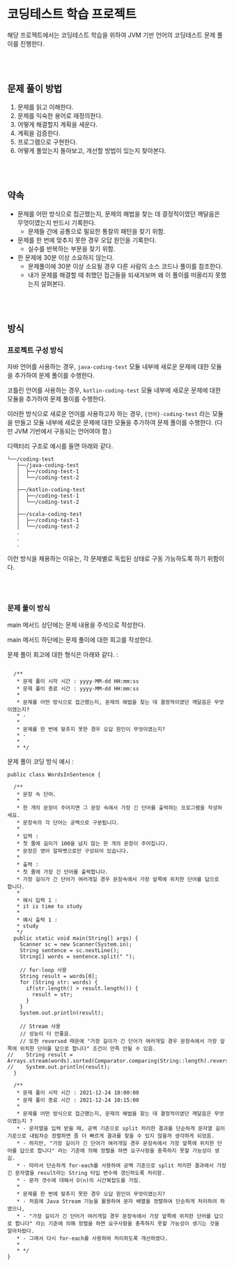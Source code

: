 # 코딩테스트 학습 프로젝트
해당 프로젝트에서는 코딩테스트 학습을 위하여 JVM 기반 언어의 코딩테스트 문제 풀이를 진행한다.

<br><br>

## 문제 풀이 방법
1. 문제를 읽고 이해한다.
2. 문제를 익숙한 용어로 재정의한다.
3. 어떻게 해결할지 계획을 세운다.
4. 계획을 검증한다.
5. 프로그램으로 구현한다.
6. 어떻게 풀었는지 돌아보고, 개선할 방법이 있는지 찾아본다.

<br><br>

## 약속
- 문제를 어떤 방식으로 접근했는지, 문제의 해법을 찾는 데 결정적이였던 깨달음은 무엇이였는지 반드시 기록한다.
   - 문제들 간에 공통으로 필요한 통찰의 패턴을 찾기 위함.
- 문제를 한 번에 맞추지 못한 경우 오답 원인을 기록한다.
   - 실수를 반복하는 부분을 찾기 위함.
- 한 문제에 30분 이상 소요하지 않는다.
   - 문제풀이에 30분 이상 소요될 경우 다른 사람의 소스 코드나 풀이를 참조한다.
   - 내가 문제를 해결할 때 취했던 접근들을 되새겨보며 왜 이 풀이를 떠올리지 못했는지 살펴본다.

<br><br>

## 방식

### 프로젝트 구성 방식 
자바 언어를 사용하는 경우, `java-coding-test` 모듈 내부에 새로운 문제에 대한 모듈을 추가하여 문제 풀이를 수행한다.

코틀린 언어를 사용하는 경우, `kotlin-coding-test` 모듈 내부에 새로운 문제에 대한 모듈을 추가하여 문제 풀이를 수행한다.

이러한 방식으로 새로운 언어를 사용하고자 하는 경우, `{언어}-coding-test` 라는 모듈을 만들고 모듈 내부에 새로운 문제에 대한 모듈을 추가하여 문제 풀이를 수행한다. (다만 JVM 기반에서 구동되는 언어여야 함.)

디렉터리 구조로 예시를 들면 아래와 같다.
```
└──/coding-test
   ├──/java-coding-test
   │  ├──/coding-test-1
   │  └──/coding-test-2
   │
   ├──/kotlin-coding-test
   │  ├──/coding-test-1
   │  └──/coding-test-2
   │
   ├──/scala-coding-test
   │  ├──/coding-test-1
   │  └──/coding-test-2
   .
   .
   .
```

이런 방식을 채용하는 이유는, 각 문제별로 독립된 상태로 구동 가능하도록 하기 위함이다.

<br><br>

### 문제 풀이 방식 
main 메서드 상단에는 문제 내용을 주석으로 작성한다.

main 메서드 하단에는 문제 풀이에 대한 회고를 작성한다.

문제 풀이 회고에 대한 형식은 아래와 같다. : 
```aidl

  /**
   * 문제 풀이 시작 시간 : yyyy-MM-dd HH:mm:ss
   * 문제 풀이 종료 시간 : yyyy-MM-dd HH:mm:ss
   *
   * 문제를 어떤 방식으로 접근했는지, 문제의 해법을 찾는 데 결정적이였던 깨달음은 무엇이였는지?
   * -  
   *
   * 문제를 한 번에 맞추지 못한 경우 오답 원인이 무엇이였는지?
   * - 
   *
   * */
```



문제 풀이 코딩 방식 예시 : 
```
public class WordsInSentence {

  /**
   * 문장 속 단어.
   * 
   * 한 개의 문장이 주어지면 그 문장 속에서 가장 긴 단어를 출력하는 프로그램을 작성하세요.
   * 문장속의 각 단어는 공백으로 구분됩니다.
   * 
   * 입력 :
   * 첫 줄에 길이가 100을 넘지 않는 한 개의 문장이 주어집니다.
   * 문장은 영어 알파벳으로만 구성되어 있습니다.
   * 
   * 출력 :
   * 첫 줄에 가장 긴 단어를 출력합니다.
   * 가장 길이가 긴 단어가 여러개일 경우 문장속에서 가장 앞쪽에 위치한 단어를 답으로 합니다.
   * 
   * 예시 입력 1 :
   * it is time to study
   * 
   * 예시 출력 1 :
   * study
   */
  public static void main(String[] args) {
    Scanner sc = new Scanner(System.in);
    String sentence = sc.nextLine();
    String[] words = sentence.split(" ");

    // for-loop 사용
    String result = words[0];
    for (String str: words) {
      if(str.length() > result.length()) {
        result = str;
      }
    }
    System.out.println(result);

    // Stream 사용
    // 성능이 더 안좋음.
    // 또한 reversed 때문에 "가장 길이가 긴 단어가 여러개일 경우 문장속에서 가장 앞쪽에 위치한 단어를 답으로 합니다" 조건이 만족 안될 수 있음.
//    String result = Arrays.stream(words).sorted(Comparator.comparing(String::length).reversed()).collect(Collectors.toList()).get(0);
//    System.out.println(result);
  }

  /**
   * 문제 풀이 시작 시간 : 2021-12-24 10:00:00
   * 문제 풀이 종료 시간 : 2021-12-24 10:15:00
   *
   * 문제를 어떤 방식으로 접근했는지, 문제의 해법을 찾는 데 결정적이였던 깨달음은 무엇이였는지 ?
   * - 문자열을 입력 받을 때, 공백 기준으로 split 처리한 결과를 단순하게 문자열 길이 기준으로 내림차순 정렬하면 좀 더 빠르게 결과를 찾을 수 있지 않을까 생각하게 되었음.
   * - 하지만, "가장 길이가 긴 단어가 여러개일 경우 문장속에서 가장 앞쪽에 위치한 단어를 답으로 합니다" 라는 기준에 의해 정렬을 하면 요구사항을 충족하지 못할 가능성이 생김.
   * - 따라서 단순하게 for-each를 사용하여 공백 기준으로 split 처리한 결과에서 가장 긴 문자열을 result라는 String 타입 변수에 갱신하도록 처리함.
   * - 문자 갯수에 대해서 O(n)의 시간복잡도를 가짐. 
   *
   * 문제를 한 번에 맞추지 못한 경우 오답 원인이 무엇이였는지?
   * - 처음에 Java Stream 기능을 활용하여 문자 배열을 정렬하여 단순하게 처리하려 하였으나,
   * - "가장 길이가 긴 단어가 여러개일 경우 문장속에서 가장 앞쪽에 위치한 단어를 답으로 합니다" 라는 기준에 의해 정렬을 하면 요구사항을 충족하지 못할 가능성이 생기는 것을 알아차렸다.
   * - 그래서 다시 for-each를 사용하여 처리하도록 개선하였다.
   *
   * */
}
```

